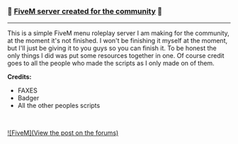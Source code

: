 ### 📠 [FiveM server created for the community][5mlink] 📠


----

This is a simple FiveM menu roleplay server I am making for the community, at the moment it's not finished. I won't be finishing it myself at the moment, but I'll just be giving it to you guys so you can finish it. To be honest the only things I did was put some resources together in one. Of course credit goes to all the people who made the scripts as I only made on of them.


**Credits:**
- FAXES
- Badger
- All the other peoples scripts

<br />

[![FiveM](View the post on the forums)][5mlink]

[5mlink]: https://forum.cfx.re/t/scrapped-fivem-server-for-community/3006000
